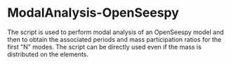 # ModalAnalysis-OpenSeespy
The script is used to perform modal analysis of an OpenSeespy model and then to obtain the associated periods and mass participation ratios for the first "N" modes. The script can be directly used even if the mass is distributed on the elements.
